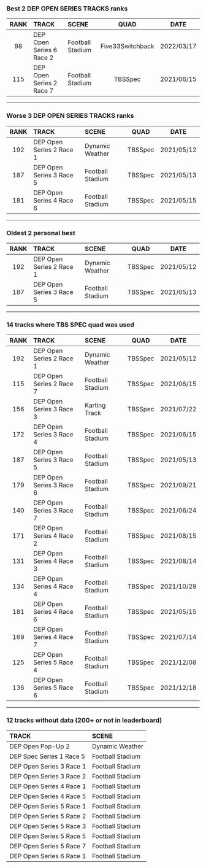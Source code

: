 ### Best 2 DEP OPEN SERIES TRACKS ranks
|RANK|TRACK|SCENE|QUAD|DATE|
|:---:|:---|:---|:---:|:---:|
|98|DEP Open Series 6 Race 2|Football Stadium|Five33Switchback|2022/03/17|
|115|DEP Open Series 2 Race 7|Football Stadium|TBSSpec|2021/06/15|
---
### Worse 3 DEP OPEN SERIES TRACKS ranks
|RANK|TRACK|SCENE|QUAD|DATE|
|:---:|:---|:---|:---:|:---:|
|192|DEP Open Series 2 Race 1|Dynamic Weather|TBSSpec|2021/05/12|
|187|DEP Open Series 3 Race 5|Football Stadium|TBSSpec|2021/05/13|
|181|DEP Open Series 4 Race 6|Football Stadium|TBSSpec|2021/05/15|
---
### Oldest 2 personal best
|RANK|TRACK|SCENE|QUAD|DATE|
|:---:|:---|:---|:---:|:---:|
|192|DEP Open Series 2 Race 1|Dynamic Weather|TBSSpec|2021/05/12|
|187|DEP Open Series 3 Race 5|Football Stadium|TBSSpec|2021/05/13|
---
### 14 tracks where TBS SPEC quad was used
|RANK|TRACK|SCENE|QUAD|DATE|
|:---:|:---|:---|:---:|:---:|
|192|DEP Open Series 2 Race 1|Dynamic Weather|TBSSpec|2021/05/12|
|115|DEP Open Series 2 Race 7|Football Stadium|TBSSpec|2021/06/15|
|156|DEP Open Series 3 Race 3|Karting Track|TBSSpec|2021/07/22|
|172|DEP Open Series 3 Race 4|Football Stadium|TBSSpec|2021/06/15|
|187|DEP Open Series 3 Race 5|Football Stadium|TBSSpec|2021/05/13|
|179|DEP Open Series 3 Race 6|Football Stadium|TBSSpec|2021/09/21|
|140|DEP Open Series 3 Race 7|Football Stadium|TBSSpec|2021/06/24|
|171|DEP Open Series 4 Race 2|Football Stadium|TBSSpec|2021/08/15|
|131|DEP Open Series 4 Race 3|Football Stadium|TBSSpec|2021/08/14|
|134|DEP Open Series 4 Race 4|Football Stadium|TBSSpec|2021/10/29|
|181|DEP Open Series 4 Race 6|Football Stadium|TBSSpec|2021/05/15|
|169|DEP Open Series 4 Race 7|Football Stadium|TBSSpec|2021/07/14|
|125|DEP Open Series 5 Race 4|Football Stadium|TBSSpec|2021/12/08|
|136|DEP Open Series 5 Race 6|Football Stadium|TBSSpec|2021/12/18|
---
### 12 tracks without data (200+ or not in leaderboard)
|TRACK|SCENE|
|:---|:---|
|DEP Open Pop-Up 2|Dynamic Weather|
|DEP Spec Series 1 Race 5|Football Stadium|
|DEP Open Series 3 Race 1|Football Stadium|
|DEP Open Series 3 Race 2|Football Stadium|
|DEP Open Series 4 Race 1|Football Stadium|
|DEP Open Series 4 Race 5|Football Stadium|
|DEP Open Series 5 Race 1|Football Stadium|
|DEP Open Series 5 Race 2|Football Stadium|
|DEP Open Series 5 Race 3|Football Stadium|
|DEP Open Series 5 Race 5|Football Stadium|
|DEP Open Series 5 Race 7|Football Stadium|
|DEP Open Series 6 Race 1|Football Stadium|
